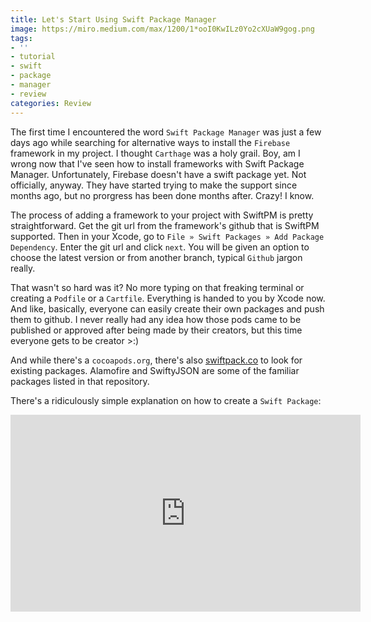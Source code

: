 ```yaml
---
title: Let's Start Using Swift Package Manager
image: https://miro.medium.com/max/1200/1*ooI0KwILz0Yo2cXUaW9gog.png
tags:
- ''
- tutorial
- swift
- package
- manager
- review
categories: Review
---
```


The first time I encountered the word `Swift Package Manager` was just a few days ago while searching for alternative ways to install the `Firebase` framework in my project. I thought `Carthage` was a holy grail. Boy, am I wrong now that I've seen how to install frameworks with Swift Package Manager. Unfortunately, Firebase doesn't have a swift package yet. Not officially, anyway. They have started trying to make the support since months ago, but no prorgress has been done months after. Crazy! I know.

The process of adding a framework to your project with SwiftPM is pretty straightforward. Get the git url from the framework's github that is SwiftPM supported. Then in your Xcode, go to `File » Swift Packages » Add Package Dependency`. Enter the git url and click `next`. You will be given an option to choose the latest version or from another branch, typical `Github` jargon really.

That wasn't so hard was it? No more typing on that freaking terminal or creating a `Podfile` or a `Cartfile`. Everything is handed to you by Xcode now. And like, basically, everyone can easily create their own packages and push them to github. I never really had any idea how those pods came to be published or approved after being made by their creators, but this time everyone gets to be creator >:)

And while there's a `cocoapods.org`, there's also [swiftpack.co][spm] to look for existing packages. Alamofire and SwiftyJSON are some of the familiar packages listed in that repository.

There's a ridiculously simple explanation on how to create a `Swift Package`:

<iframe width="560" height="315" src="https://www.youtube.com/embed/xu9oeCAS8aA" frameborder="0" allow="accelerometer; autoplay; encrypted-media; gyroscope; picture-in-picture" allowfullscreen></iframe>

[spm]: https://swiftpack.co/
